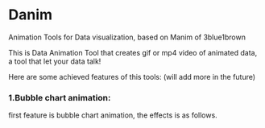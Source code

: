 # Danim
Animation Tools for Data visualization, based on Manim of 3blue1brown

This is Data Animation Tool that creates gif or mp4 video of animated data, a tool that let your data talk!

Here are some achieved features of this tools: (will add more in the future)


### 1.Bubble chart animation:

first feature is bubble chart animation, the effects is as follows.
